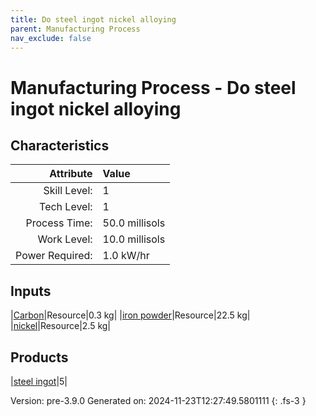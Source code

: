 ```yaml
---
title: Do steel ingot nickel alloying
parent: Manufacturing Process
nav_exclude: false
---
```

# Manufacturing Process - Do steel ingot nickel alloying


## Characteristics

| Attribute      | Value |
|--------:|:------|
|Skill Level:|1|
|Tech Level:|1|
|Process Time:|50.0 millisols|
|Work Level:|10.0 millisols|
|Power Required:|1.0 kW/hr|

## Inputs

|[Carbon](../resource/carbon.html)|Resource|0.3 kg|
|[iron powder](../resource/iron-powder.html)|Resource|22.5 kg|
|[nickel](../resource/nickel.html)|Resource|2.5 kg|

## Products

|[steel ingot](../part/steel-ingot.html)|5|


Version: pre-3.9.0 Generated on: 2024-11-23T12:27:49.5801111
{: .fs-3 }

